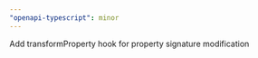 ```yaml
---
"openapi-typescript": minor
---
```


Add transformProperty hook for property signature modification
